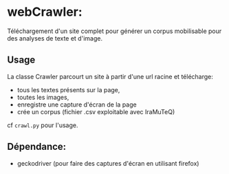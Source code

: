 # webCrawler:

Téléchargement d'un site complet pour générer un corpus mobilisable pour des analyses de texte et d'image.

## Usage
La classe Crawler parcourt un site à partir d'une url racine et télécharge:
* tous les textes présents sur la page,
* toutes les images,
* enregistre une capture d'écran de la page
* crée un corpus (fichier .csv exploitable avec IraMuTeQ)

cf `crawl.py` pour l'usage.

## Dépendance:
* geckodriver (pour faire des captures d'écran en utilisant firefox)
